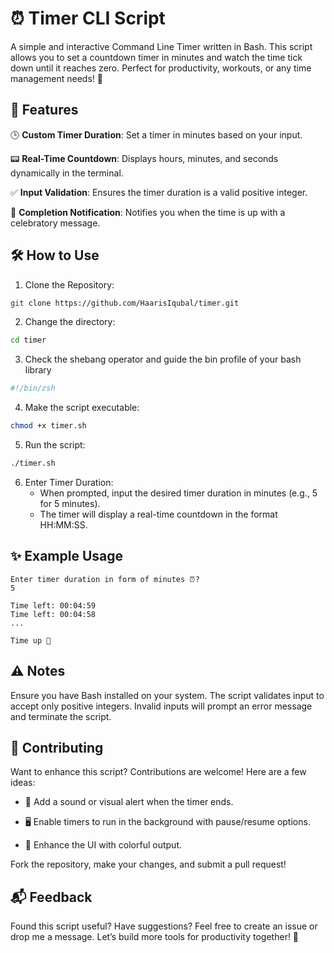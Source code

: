 # ⏰ Timer CLI Script

A simple and interactive Command Line Timer written in Bash. This script allows you to set a countdown timer in minutes and watch the time tick down until it reaches zero. Perfect for productivity, workouts, or any time management needs! 🚀

## 🌟 Features

🕒 **Custom Timer Duration**: Set a timer in minutes based on your input.

📟 **Real-Time Countdown**: Displays hours, minutes, and seconds dynamically in the terminal.

✅ **Input Validation**: Ensures the timer duration is a valid positive integer.

🎉 **Completion Notification**: Notifies you when the time is up with a celebratory message.

## 🛠️ How to Use

1. Clone the Repository:
```bash
git clone https://github.com/HaarisIqubal/timer.git  
```

2. Change the directory:
```bash
cd timer
```

3. Check the shebang operator and guide the bin profile of your bash library

```bash
#!/bin/zsh
```

4. Make the script executable:
```bash
chmod +x timer.sh
```
5. Run the script:
```bash
./timer.sh
```

6. Enter Timer Duration:
    - When prompted, input the desired timer duration in minutes (e.g., 5 for 5 minutes).
    - The timer will display a real-time countdown in the format HH:MM:SS.


## ✨ Example Usage

```plaintext
Enter timer duration in form of minutes ⏰?  
5  

Time left: 00:04:59  
Time left: 00:04:58  
...  

Time up 🥳

```

## ⚠️ Notes

Ensure you have Bash installed on your system.
The script validates input to accept only positive integers. Invalid inputs will prompt an error message and terminate the script.

## 🤝 Contributing

Want to enhance this script? Contributions are welcome! Here are a few ideas:

 - 🔔 Add a sound or visual alert when the timer ends.

- 🖥️ Enable timers to run in the background with pause/resume options.

- 🌈 Enhance the UI with colorful output.

Fork the repository, make your changes, and submit a pull request!

## 📬 Feedback

Found this script useful? Have suggestions? Feel free to create an issue or drop me a message. Let’s build more tools for productivity together! 🚀



